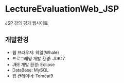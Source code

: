 # LectureEvaluationWeb_JSP

JSP 강의 평가 웹사이트

## 개발환경
- 웹 브라우저: 웨일(Whale)
- 프로그래밍 개발 환경: JDK17
- JEE 개발 환경: Eclipse
- DataBase: MySQL
- 웹 컨테이너: Tomcat9
